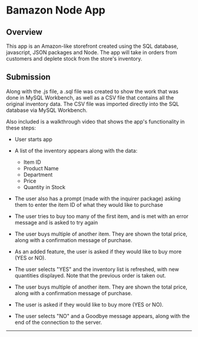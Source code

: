 # Bamazon Node App

## Overview

This app is an Amazon-like storefront created using the SQL database, javascript, JSON packages and Node. The app will take in orders from customers and deplete stock from the store's inventory.

## Submission

Along with the .js file, a .sql file was created to show the work that was done in MySQL Workbench, as well as a CSV file that contains all the original inventory data. The CSV file was imported directly into the SQL database via MySQL Workbench.

Also included is a walkthrough video that shows the app's functionality in these steps:

* User starts app
* A list of the inventory appears along with the data:
  * Item ID
  * Product Name
  * Department
  * Price
  * Quantity in Stock
 
 * The user also has a prompt (made with the inquirer package) asking them to enter the item ID of what they would like to purchase
 * The user tries to buy too many of the first item, and is met with an error message and is asked to try again
 * The user buys multiple of another item. They are shown the total price, along with a confirmation message of purchase.
 * As an added feature, the user is asked if they would like to buy more (YES or NO).
 * The user selects "YES" and the inventory list is refreshed, with new quantities displayed. Note that the previous order is taken out.
 * The user buys multiple of another item. They are shown the total price, along with a confirmation message of purchase.
 * The user is asked if they would like to buy more (YES or NO).
 * The user selects "NO" and a Goodbye message appears, along with the end of the connection to the server.

- - -
